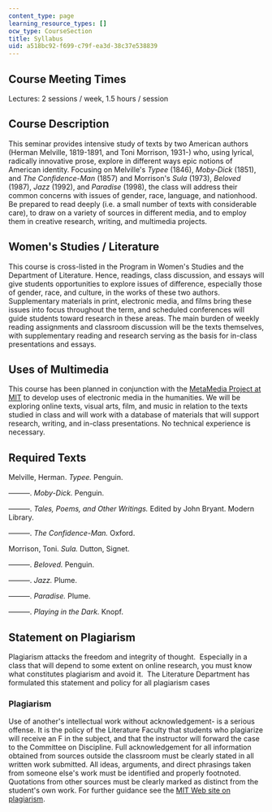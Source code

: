 ```yaml
---
content_type: page
learning_resource_types: []
ocw_type: CourseSection
title: Syllabus
uid: a518bc92-f699-c79f-ea3d-38c37e538839
---
```


Course Meeting Times
--------------------

Lectures: 2 sessions / week, 1.5 hours / session

Course Description
------------------

This seminar provides intensive study of texts by two American authors (Herman Melville, 1819-1891, and Toni Morrison, 1931-) who, using lyrical, radically innovative prose, explore in different ways epic notions of American identity. Focusing on Melville's _Typee_ (1846), _Moby-Dick_ (1851), and _The Confidence-Man_ (1857) and Morrison's _Sula_ (1973), _Beloved_ (1987), _Jazz_ (1992), and _Paradise_ (1998), the class will address their common concerns with issues of gender, race, language, and nationhood. Be prepared to read deeply (i.e. a small number of texts with considerable care), to draw on a variety of sources in different media, and to employ them in creative research, writing, and multimedia projects.

Women's Studies / Literature
----------------------------

This course is cross-listed in the Program in Women's Studies and the Department of Literature. Hence, readings, class discussion, and essays will give students opportunities to explore issues of difference, especially those of gender, race, and culture, in the works of these two authors. Supplementary materials in print, electronic media, and films bring these issues into focus throughout the term, and scheduled conferences will guide students toward research in these areas. The main burden of weekly reading assignments and classroom discussion will be the texts themselves, with supplementary reading and research serving as the basis for in-class presentations and essays.

Uses of Multimedia
------------------

This course has been planned in conjunction with the [MetaMedia Project at MIT](http://www.rrtn.org/adias2/platform/mit-metamedia) to develop uses of electronic media in the humanities. We will be exploring online texts, visual arts, film, and music in relation to the texts studied in class and will work with a database of materials that will support research, writing, and in-class presentations. No technical experience is necessary.

Required Texts
--------------

Melville, Herman. _Typee._ Penguin.  
  
———. _Moby-Dick._ Penguin.  
  
———. _Tales, Poems, and Other Writings._ Edited by John Bryant. Modern Library.  
  
———. _The Confidence-Man._ Oxford.  
  
Morrison, Toni. _Sula._ Dutton, Signet.  
  
———. _Beloved._ Penguin.  
  
———. _Jazz._ Plume.  
  
———. _Paradise._ Plume.  
  
———. _Playing in the Dark._ Knopf.

Statement on Plagiarism
-----------------------

Plagiarism attacks the freedom and integrity of thought.  Especially in a class that will depend to some extent on online research, you must know what constitutes plagiarism and avoid it.  The Literature Department has formulated this statement and policy for all plagiarism cases

### Plagiarism

Use of another's intellectual work without acknowledgement- is a serious offense. It is the policy of the Literature Faculty that students who plagiarize will receive an F in the subject, and that the instructor will forward the case to the Committee on Discipline. Full acknowledgement for all information obtained from sources outside the classroom must be clearly stated in all written work submitted. All ideas, arguments, and direct phrasings taken from someone else's work must be identified and properly footnoted. Quotations from other sources must be clearly marked as distinct from the student's own work. For further guidance see the [MIT Web site on plagiarism](http://cmsw.mit.edu/writing-and-communication-center/avoiding-plagiarism/).